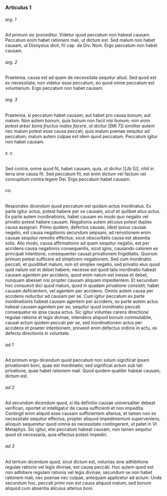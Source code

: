 ### Articulus 1

###### arg. 1
Ad primum sic proceditur. Videtur quod peccatum non habeat causam. Peccatum enim habet rationem mali, ut dictum est. Sed malum non habet causam, ut Dionysius dicit, IV cap. de Div. Nom. Ergo peccatum non habet causam.

###### arg. 2
Praeterea, causa est ad quam de necessitate sequitur aliud. Sed quod est ex necessitate, non videtur esse peccatum, eo quod omne peccatum est voluntarium. Ergo peccatum non habet causam.

###### arg. 3
Praeterea, si peccatum habet causam, aut habet pro causa bonum, aut malum. Non autem bonum, quia bonum non facit nisi bonum; *non enim potest arbor bona fructus malos facere*, ut dicitur [[Mt 7]] similiter autem nec malum potest esse causa peccati, quia malum poenae sequitur ad peccatum; malum autem culpae est idem quod peccatum. Peccatum igitur non habet causam.

###### s. c.
Sed contra, omne quod fit, habet causam, quia, ut dicitur [[Jb 5]], nihil in terra sine causa fit. Sed peccatum fit, est enim dictum vel factum vel concupitum contra legem Dei. Ergo peccatum habet causam.

###### co.
Respondeo dicendum quod peccatum est quidam actus inordinatus. Ex parte igitur actus, potest habere per se causam, sicut et quilibet alius actus. Ex parte autem inordinationis, habet causam eo modo quo negatio vel privatio potest habere causam. Negationis autem alicuius potest duplex causa assignari. Primo quidem, defectus causae, idest ipsius causae negatio, est causa negationis secundum seipsam, ad remotionem enim causae sequitur remotio effectus; sicut obscuritatis causa est absentia solis. Alio modo, causa affirmationis ad quam sequitur negatio, est per accidens causa negationis consequentis, sicut ignis, causando calorem ex principali intentione, consequenter causat privationem frigiditatis. Quorum primum potest sufficere ad simplicem negationem. Sed cum inordinatio peccati, et quodlibet malum, non sit simplex negatio, sed privatio eius quod quid natum est et debet habere; necesse est quod talis inordinatio habeat causam agentem per accidens, quod enim natum est inesse et debet, nunquam abesset nisi propter causam aliquam impedientem. Et secundum hoc consuevit dici quod malum, quod in quadam privatione consistit, habet causam deficientem, vel agentem per accidens. Omnis autem causa per accidens reducitur ad causam per se. Cum igitur peccatum ex parte inordinationis habeat causam agentem per accidens, ex parte autem actus habeat causam agentem per se; sequitur quod inordinatio peccati consequatur ex ipsa causa actus. Sic igitur voluntas carens directione regulae rationis et legis divinae, intendens aliquod bonum commutabile, causat actum quidem peccati per se, sed inordinationem actus per accidens et praeter intentionem, provenit enim defectus ordinis in actu, ex defectu directionis in voluntate.

###### ad 1
Ad primum ergo dicendum quod peccatum non solum significat ipsam privationem boni, quae est inordinatio; sed significat actum sub tali privatione, quae habet rationem mali. Quod quidem qualiter habeat causam, dictum est.

###### ad 2
Ad secundum dicendum quod, si illa definitio causae universaliter debeat verificari, oportet ut intelligatur de causa sufficienti et non impedita. Contingit enim aliquid esse causam sufficientem alterius, et tamen non ex necessitate sequitur effectus, propter aliquod impedimentum superveniens, alioquin sequeretur quod omnia ex necessitate contingerent, ut patet in VI Metaphys. Sic igitur, etsi peccatum habeat causam, non tamen sequitur quod sit necessaria, quia effectus potest impediri.

###### ad 3
Ad tertium dicendum quod, sicut dictum est, voluntas sine adhibitione regulae rationis vel legis divinae, est causa peccati. Hoc autem quod est non adhibere regulam rationis vel legis divinae, secundum se non habet rationem mali, nec poenae nec culpae, antequam applicetur ad actum. Unde secundum hoc, peccati primi non est causa aliquod malum, sed bonum aliquod cum absentia alicuius alterius boni.

